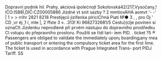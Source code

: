 Dopravní podnik hil. Prahy, akciová ipolećnojt Sokolovská42/217,Vysočany,! IČO:I588Í,DÍČ:CZ00005886 Jízdné vt snit sazby ? 2 mmtiovAHA aomvt '- -' | 1 > > rrihr 2821 8218 Prestijęcii jizifenka plriciCřmá Piati №● 3 , , pro Oj ' CD ,vr èj ,1 í, mte |, 2 ffste 3 «. .313! Ki 9682732681/5 Cestu)(clje povinen si oznaClt Jízdenku neprodlenẻ při prvém nástupu do dopravního prostředku Cl vstupu do přepravního prostoru. Použiti se řídí tari- íem PID. . ticket ?5 ® Passengers are obliged to validate the immediately upon¡ boarding¡any mea of public transport or entering the compulsory ticket area for the first lime. The ticket Is used in accordance with Prague Integrated Trans- port PIDJ Tariff. SS